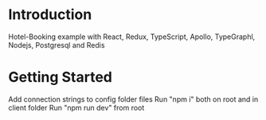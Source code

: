 # Introduction

Hotel-Booking example with React, Redux, TypeScript, Apollo, TypeGraphl, Nodejs, Postgresql and Redis

# Getting Started

Add connection strings to config folder files
Run "npm i" both on root and in client folder
Run "npm run dev" from root
